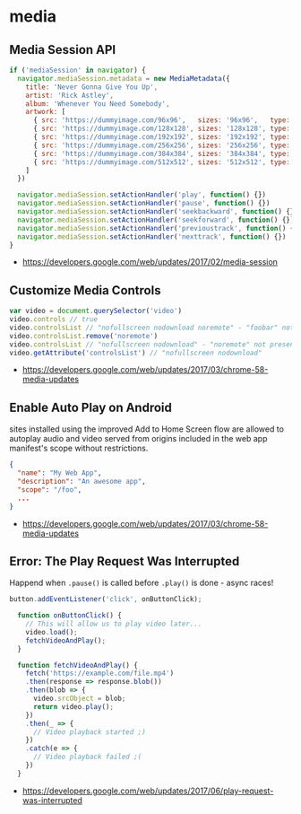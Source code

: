 # media

## Media Session API
```js
if ('mediaSession' in navigator) {
  navigator.mediaSession.metadata = new MediaMetadata({
    title: 'Never Gonna Give You Up',
    artist: 'Rick Astley',
    album: 'Whenever You Need Somebody',
    artwork: [
      { src: 'https://dummyimage.com/96x96',   sizes: '96x96',   type: 'image/png' },
      { src: 'https://dummyimage.com/128x128', sizes: '128x128', type: 'image/png' },
      { src: 'https://dummyimage.com/192x192', sizes: '192x192', type: 'image/png' },
      { src: 'https://dummyimage.com/256x256', sizes: '256x256', type: 'image/png' },
      { src: 'https://dummyimage.com/384x384', sizes: '384x384', type: 'image/png' },
      { src: 'https://dummyimage.com/512x512', sizes: '512x512', type: 'image/png' },
    ]
  })

  navigator.mediaSession.setActionHandler('play', function() {})
  navigator.mediaSession.setActionHandler('pause', function() {})
  navigator.mediaSession.setActionHandler('seekbackward', function() {})
  navigator.mediaSession.setActionHandler('seekforward', function() {})
  navigator.mediaSession.setActionHandler('previoustrack', function() {})
  navigator.mediaSession.setActionHandler('nexttrack', function() {})
}
```
- https://developers.google.com/web/updates/2017/02/media-session

## Customize Media Controls
```js
var video = document.querySelector('video')
video.controls // true
video.controlsList // "nofullscreen nodownload noremote" - "foobar" not present
video.controlsList.remove('noremote')
video.controlsList // "nofullscreen nodownload" - "noremote" not present
video.getAttribute('controlsList') // "nofullscreen nodownload"
```
- https://developers.google.com/web/updates/2017/03/chrome-58-media-updates

## Enable Auto Play on Android
sites installed using the improved Add to Home Screen flow are allowed to
autoplay audio and video served from origins included in the web app manifest's
scope without restrictions.

```json
{
  "name": "My Web App",
  "description": "An awesome app",
  "scope": "/foo",
  ...
}
```
- https://developers.google.com/web/updates/2017/03/chrome-58-media-updates

## Error: The Play Request Was Interrupted
Happend when `.pause()` is called before `.play()` is done - async races!

```js
button.addEventListener('click', onButtonClick);

  function onButtonClick() {
    // This will allow us to play video later...
    video.load();
    fetchVideoAndPlay();
  }

  function fetchVideoAndPlay() {
    fetch('https://example.com/file.mp4')
    .then(response => response.blob())
    .then(blob => {
      video.srcObject = blob;
      return video.play();
    })
    .then(_ => {
      // Video playback started ;)
    })
    .catch(e => {
      // Video playback failed ;(
    })
  }
```
- https://developers.google.com/web/updates/2017/06/play-request-was-interrupted
